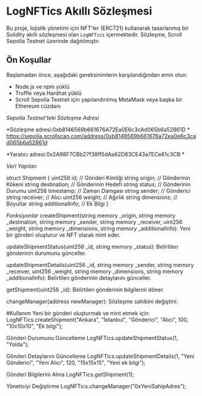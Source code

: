 

# LogNFTics Akıllı Sözleşmesi

Bu proje, lojistik yönetimi için NFT'ler (ERC721) kullanarak tasarlanmış bir Solidity akıllı sözleşmesi olan `LogNFTics` içermektedir. Sözleşme, Scroll Sepolia Testnet üzerinde dağıtılmıştır.

## Ön Koşullar

Başlamadan önce, aşağıdaki gereksinimlerin karşılandığından emin olun:
- Node.js ve npm yüklü
- Truffle veya Hardhat yüklü
- Scroll Sepolia Testnet için yapılandırılmış MetaMask veya başka bir Ethereum cüzdanı

*Sepolia Testnet'teki Sözleşme Adresi*

*Sözleşme adresi:0xb8146569b661676A72Ea0E6c3cAd065b6a52861D *
https://sepolia.scrollscan.com/address/0xb8146569b661676a72ea0e6c3cad065b6a52861d

*Yaratıcı adresi:0x2A98F7CBb27f38ff5dAa62D83CE43a7ECe81c3CB *

*Veri Yapıları*

struct Shipment {
    uint256 id;  // Gönderi Kimliği
    string origin;  // Gönderinin Kökeni
    string destination;  // Gönderinin Hedefi
    string status;  // Gönderinin Durumu
    uint256 timestamp;  // Zaman Damgası
    string sender;  // Gönderici
    string receiver;  // Alıcı
    uint256 weight;  // Ağırlık
    string dimensions;  // Boyutlar
    string additionalInfo;  // Ek Bilgi
}

*Fonksiyonlar*
createShipment(string memory _origin, string memory _destination, string memory _sender, string memory _receiver, uint256 _weight, string memory _dimensions, string memory 
_additionalInfo): Yeni bir gönderi oluşturur ve NFT olarak mint eder.

updateShipmentStatus(uint256 _id, string memory _status): Belirtilen gönderinin durumunu günceller.

updateShipmentDetails(uint256 _id, string memory _sender, string memory _receiver, uint256 _weight, string memory _dimensions, string memory _additionalInfo): Belirtilen gönderinin detaylarını günceller.

getShipment(uint256 _id): Belirtilen gönderinin bilgilerini döner.

changeManager(address newManager): Sözleşme sahibini değiştirir.

#Kullanım
Yeni bir gönderi oluşturmak ve mint etmek için:
LogNFTics.createShipment("Ankara", "İstanbul", "Gönderici", "Alıcı", 100, "10x10x10", "Ek bilgi");

Gönderi Durumunu Güncelleme
LogNFTics.updateShipmentStatus(1, "Yolda");

Gönderi Detaylarını Güncelleme
LogNFTics.updateShipmentDetails(1, "Yeni Gönderici", "Yeni Alıcı", 120, "15x15x15", "Yeni ek bilgi");

Gönderi Bilgilerini Alma
LogNFTics.getShipment(1);

Yöneticiyi Değiştirme
LogNFTics.changeManager("0xYeniSahipAdres");








